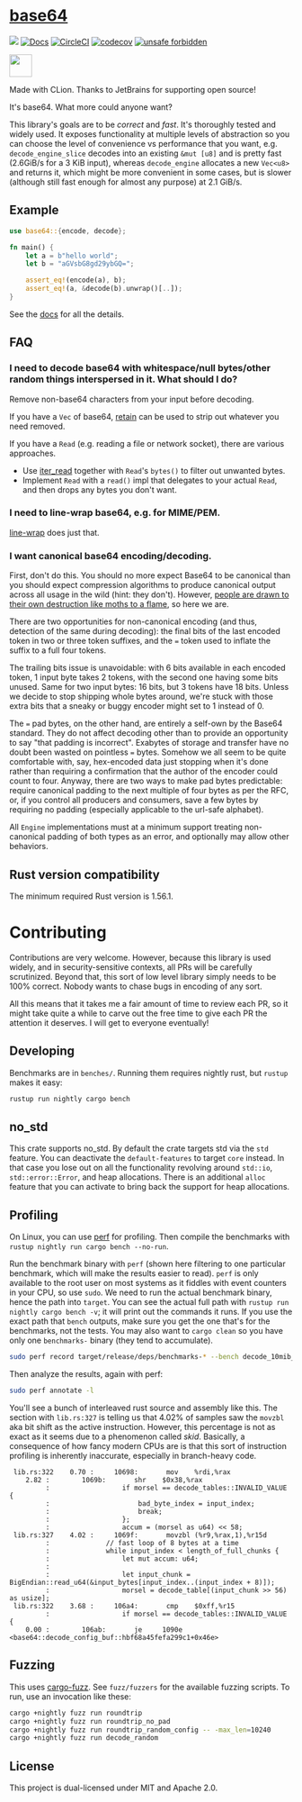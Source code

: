# [base64](https://crates.io/crates/base64)

[![](https://img.shields.io/crates/v/base64.svg)](https://crates.io/crates/base64) [![Docs](https://docs.rs/base64/badge.svg)](https://docs.rs/base64) [![CircleCI](https://circleci.com/gh/marshallpierce/rust-base64/tree/master.svg?style=shield)](https://circleci.com/gh/marshallpierce/rust-base64/tree/master) [![codecov](https://codecov.io/gh/marshallpierce/rust-base64/branch/master/graph/badge.svg)](https://codecov.io/gh/marshallpierce/rust-base64) [![unsafe forbidden](https://img.shields.io/badge/unsafe-forbidden-success.svg)](https://github.com/rust-secure-code/safety-dance/)

<a href="https://www.jetbrains.com/?from=rust-base64"><img src="/icon_CLion.svg" height="40px"/></a>

Made with CLion. Thanks to JetBrains for supporting open source!

It's base64. What more could anyone want?

This library's goals are to be *correct* and *fast*. It's thoroughly tested and widely used. It exposes functionality at
multiple levels of abstraction so you can choose the level of convenience vs performance that you want,
e.g. `decode_engine_slice` decodes into an existing `&mut [u8]` and is pretty fast (2.6GiB/s for a 3 KiB input),
whereas `decode_engine` allocates a new `Vec<u8>` and returns it, which might be more convenient in some cases, but is
slower (although still fast enough for almost any purpose) at 2.1 GiB/s.

## Example

```rust
use base64::{encode, decode};

fn main() {
    let a = b"hello world";
    let b = "aGVsbG8gd29ybGQ=";

    assert_eq!(encode(a), b);
    assert_eq!(a, &decode(b).unwrap()[..]);
}
```

See the [docs](https://docs.rs/base64) for all the details.

## FAQ

### I need to decode base64 with whitespace/null bytes/other random things interspersed in it. What should I do?

Remove non-base64 characters from your input before decoding.

If you have a `Vec` of base64, [retain](https://doc.rust-lang.org/std/vec/struct.Vec.html#method.retain) can be used to
strip out whatever you need removed.

If you have a `Read` (e.g. reading a file or network socket), there are various approaches.

- Use [iter_read](https://crates.io/crates/iter-read) together with `Read`'s `bytes()` to filter out unwanted bytes.
- Implement `Read` with a `read()` impl that delegates to your actual `Read`, and then drops any bytes you don't want.

### I need to line-wrap base64, e.g. for MIME/PEM.

[line-wrap](https://crates.io/crates/line-wrap) does just that.

### I want canonical base64 encoding/decoding.

First, don't do this. You should no more expect Base64 to be canonical than you should expect compression algorithms to
produce canonical output across all usage in the wild (hint: they don't).
However, [people are drawn to their own destruction like moths to a flame](https://eprint.iacr.org/2022/361), so here we
are.

There are two opportunities for non-canonical encoding (and thus, detection of the same during decoding): the final bits
of the last encoded token in two or three token suffixes, and the `=` token used to inflate the suffix to a full four
tokens.

The trailing bits issue is unavoidable: with 6 bits available in each encoded token, 1 input byte takes 2 tokens,
with the second one having some bits unused. Same for two input bytes: 16 bits, but 3 tokens have 18 bits. Unless we
decide to stop shipping whole bytes around, we're stuck with those extra bits that a sneaky or buggy encoder might set
to 1 instead of 0.

The `=` pad bytes, on the other hand, are entirely a self-own by the Base64 standard. They do not affect decoding other
than to provide an opportunity to say "that padding is incorrect". Exabytes of storage and transfer have no doubt been
wasted on pointless `=` bytes. Somehow we all seem to be quite comfortable with, say, hex-encoded data just stopping
when it's done rather than requiring a confirmation that the author of the encoder could count to four. Anyway, there
are two ways to make pad bytes predictable: require canonical padding to the next multiple of four bytes as per the RFC,
or, if you control all producers and consumers, save a few bytes by requiring no padding (especially applicable to the
url-safe alphabet).

All `Engine` implementations must at a minimum support treating non-canonical padding of both types as an error, and
optionally may allow other behaviors.

## Rust version compatibility

The minimum required Rust version is 1.56.1.

# Contributing

Contributions are very welcome. However, because this library is used widely, and in security-sensitive contexts, all
PRs will be carefully scrutinized. Beyond that, this sort of low level library simply needs to be 100% correct. Nobody
wants to chase bugs in encoding of any sort.

All this means that it takes me a fair amount of time to review each PR, so it might take quite a while to carve out the
free time to give each PR the attention it deserves. I will get to everyone eventually!

## Developing

Benchmarks are in `benches/`. Running them requires nightly rust, but `rustup` makes it easy:

```bash
rustup run nightly cargo bench
```

## no_std

This crate supports no_std. By default the crate targets std via the `std` feature. You can deactivate
the `default-features` to target `core` instead. In that case you lose out on all the functionality revolving
around `std::io`, `std::error::Error`, and heap allocations. There is an additional `alloc` feature that you can activate
to bring back the support for heap allocations.

## Profiling

On Linux, you can use [perf](https://perf.wiki.kernel.org/index.php/Main_Page) for profiling. Then compile the
benchmarks with `rustup nightly run cargo bench --no-run`.

Run the benchmark binary with `perf` (shown here filtering to one particular benchmark, which will make the results
easier to read). `perf` is only available to the root user on most systems as it fiddles with event counters in your
CPU, so use `sudo`. We need to run the actual benchmark binary, hence the path into `target`. You can see the actual
full path with `rustup run nightly cargo bench -v`; it will print out the commands it runs. If you use the exact path
that `bench` outputs, make sure you get the one that's for the benchmarks, not the tests. You may also want
to `cargo clean` so you have only one `benchmarks-` binary (they tend to accumulate).

```bash
sudo perf record target/release/deps/benchmarks-* --bench decode_10mib_reuse
```

Then analyze the results, again with perf:

```bash
sudo perf annotate -l
```

You'll see a bunch of interleaved rust source and assembly like this. The section with `lib.rs:327` is telling us that
4.02% of samples saw the `movzbl` aka bit shift as the active instruction. However, this percentage is not as exact as
it seems due to a phenomenon called *skid*. Basically, a consequence of how fancy modern CPUs are is that this sort of
instruction profiling is inherently inaccurate, especially in branch-heavy code.

```text
 lib.rs:322    0.70 :     10698:       mov    %rdi,%rax
    2.82 :        1069b:       shr    $0x38,%rax
         :                  if morsel == decode_tables::INVALID_VALUE {
         :                      bad_byte_index = input_index;
         :                      break;
         :                  };
         :                  accum = (morsel as u64) << 58;
 lib.rs:327    4.02 :     1069f:       movzbl (%r9,%rax,1),%r15d
         :              // fast loop of 8 bytes at a time
         :              while input_index < length_of_full_chunks {
         :                  let mut accum: u64;
         :
         :                  let input_chunk = BigEndian::read_u64(&input_bytes[input_index..(input_index + 8)]);
         :                  morsel = decode_table[(input_chunk >> 56) as usize];
 lib.rs:322    3.68 :     106a4:       cmp    $0xff,%r15
         :                  if morsel == decode_tables::INVALID_VALUE {
    0.00 :        106ab:       je     1090e <base64::decode_config_buf::hbf68a45fefa299c1+0x46e>
```

## Fuzzing

This uses [cargo-fuzz](https://github.com/rust-fuzz/cargo-fuzz). See `fuzz/fuzzers` for the available fuzzing scripts.
To run, use an invocation like these:

```bash
cargo +nightly fuzz run roundtrip
cargo +nightly fuzz run roundtrip_no_pad
cargo +nightly fuzz run roundtrip_random_config -- -max_len=10240
cargo +nightly fuzz run decode_random
```

## License

This project is dual-licensed under MIT and Apache 2.0.

